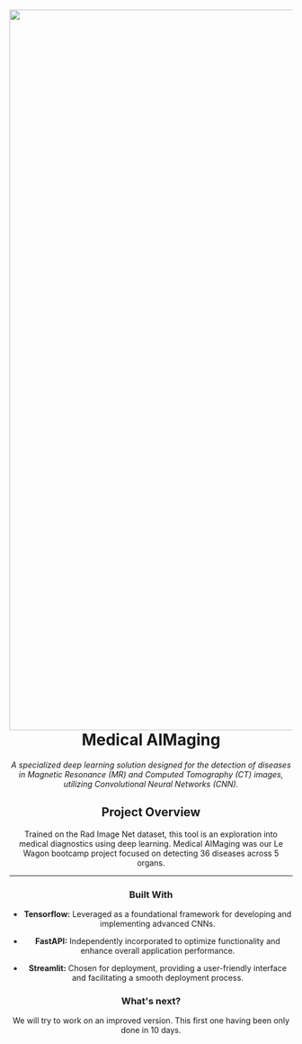 <header>

<!--
  <<< Author notes: Course header >>>
  Include a 1280×640 image, course title in sentence case, and a concise description in emphasis.
  In your repository settings: enable template repository, add your 1280×640 social image, auto delete head branches.
  Add your open source license, GitHub uses MIT license.
-->


<img src="https://raw.githubusercontent.com/rkassila/Medical_AImaging/master/aimaging/interface/images/title_image.png" alt="Medical AImaging" width="1280" align="right">

# Medical AIMaging

_A specialized deep learning solution designed for the detection of diseases in Magnetic Resonance (MR) and Computed Tomography (CT) images, utilizing Convolutional Neural Networks (CNN)._

## Project Overview

Trained on the Rad Image Net dataset, this tool is an exploration into medical diagnostics using deep learning. 
Medical AIMaging was our Le Wagon bootcamp project focused on detecting 36 diseases across 5 organs. 

---
### Built With

- **Tensorflow:** Leveraged as a foundational framework for developing and implementing advanced CNNs.

- **FastAPI:** Independently incorporated to optimize functionality and enhance overall application performance.

- **Streamlit:** Chosen for deployment, providing a user-friendly interface and facilitating a smooth deployment process.
  

### What's next?

We will try to work on an improved version. This first one having been only done in 10 days.


<footer>
</footer>
